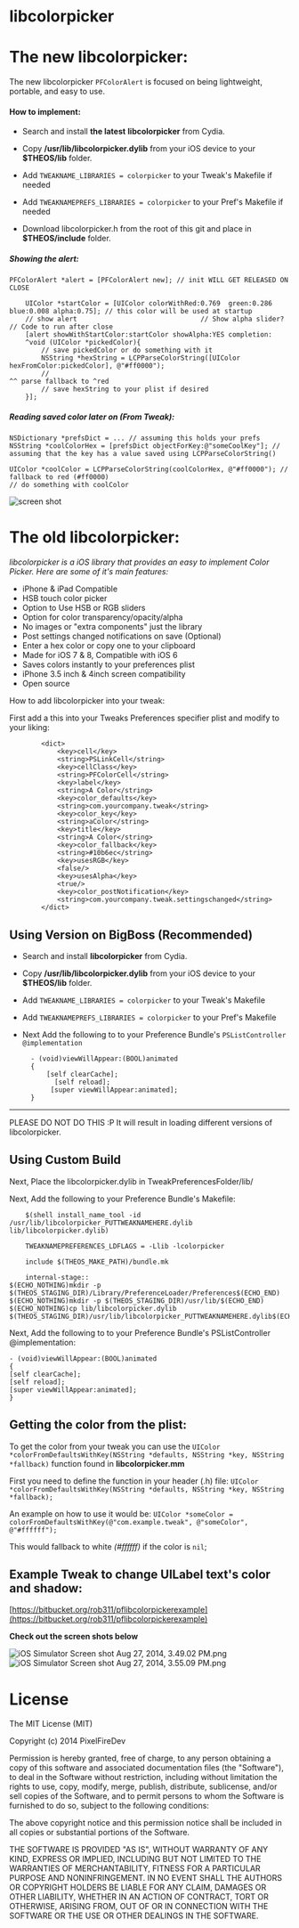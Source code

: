 # libcolorpicker

# The new libcolorpicker:

The new libcolorpicker `PFColorAlert` is focused on being lightweight, portable, and easy to use.
#### How to implement:

* Search and install **the latest** __libcolorpicker__ from Cydia.

* Copy __/usr/lib/libcolorpicker.dylib__ from your iOS device to your __$THEOS/lib__ folder.

* Add `TWEAKNAME_LIBRARIES = colorpicker` to your Tweak's Makefile if needed

*  Add  `TWEAKNAMEPREFS_LIBRARIES = colorpicker` to your Pref's Makefile if needed

* Download libcolorpicker.h from the root of this git and place in __$THEOS/include__ folder.

##### Showing the alert:
```
PFColorAlert *alert = [PFColorAlert new]; // init WILL GET RELEASED ON CLOSE

	UIColor *startColor = [UIColor colorWithRed:0.769  green:0.286  blue:0.008 alpha:0.75]; // this color will be used at startup
	// show alert                               // Show alpha slider? // Code to run after close
	[alert showWithStartColor:startColor showAlpha:YES completion:
	^void (UIColor *pickedColor){
		// save pickedColor or do something with it
		NSString *hexString = LCPParseColorString([UIColor hexFromColor:pickedColor], @"#ff0000");
		// 																																^^ parse fallback to ^red
		// save hexString to your plist if desired
	}];
```
##### Reading saved color later on (From Tweak):
```
NSDictionary *prefsDict = ... // assuming this holds your prefs
NSString *coolColorHex = [prefsDict objectForKey:@"someCoolKey"]; // assuming that the key has a value saved using LCPParseColorString()

UIColor *coolColor = LCPParseColorString(coolColorHex, @"#ff0000"); // fallback to red (#ff0000)
// do something with coolColor
```

![screen shot](https://pbs.twimg.com/media/CKKQ1OqWoAAF7_W.png:large)

# The old libcolorpicker:

_libcolorpicker is a iOS library that provides an easy to implement Color Picker.
Here are some of it's main features:_

* iPhone & iPad Compatible
* HSB touch color picker
* Option to Use HSB or RGB sliders
* Option for color transparency/opacity/alpha
* No images or "extra components" just the library
* Post settings changed notifications on save (Optional)
* Enter a hex color or copy one to your clipboard
* Made for iOS 7 & 8, Compatible with iOS 6
* Saves colors instantly to your preferences plist
* iPhone 3.5 inch & 4inch screen compatibility
* Open source

How to add libcolorpicker into your tweak:

First add a this into your Tweaks Preferences specifier plist and modify to your liking:

			<dict>
                <key>cell</key>
                <string>PSLinkCell</string>
                <key>cellClass</key>
                <string>PFColorCell</string>
                <key>label</key>
                <string>A Color</string>
                <key>color_defaults</key>
                <string>com.yourcompany.tweak</string>
                <key>color_key</key>
                <string>aColor</string>
                <key>title</key>
                <string>A Color</string>
                <key>color_fallback</key>
                <string>#10b6ec</string>
				<key>usesRGB</key>
				<false/>
				<key>usesAlpha</key>
				<true/>
                <key>color_postNotification</key>
                <string>com.yourcompany.tweak.settingschanged</string>
            </dict>

## Using Version on BigBoss (Recommended)
* Search and install __libcolorpicker__ from Cydia.

* Copy __/usr/lib/libcolorpicker.dylib__ from your iOS device to your __$THEOS/lib__ folder.

* Add `TWEAKNAME_LIBRARIES = colorpicker` to your Tweak's Makefile

*  Add  `TWEAKNAMEPREFS_LIBRARIES = colorpicker` to your Pref's Makefile

* Next
 Add the following to to your Preference Bundle's `PSListController @implementation`

		- (void)viewWillAppear:(BOOL)animated
		{
  	  		[self clearCache];
 	 		  [self reload];  
   			 [super viewWillAppear:animated];
		}

-------------

PLEASE DO NOT DO THIS :P
It will result in loading different versions of libcolorpicker.

## Using Custom Build

Next, Place the libcolorpicker.dylib in TweakPreferencesFolder/lib/

Next, Add the following to your Preference Bundle's Makefile:

		$(shell install_name_tool -id /usr/lib/libcolorpicker_PUTTWEAKNAMEHERE.dylib lib/libcolorpicker.dylib)

		TWEAKNAMEPREFERENCES_LDFLAGS = -Llib -lcolorpicker

		include $(THEOS_MAKE_PATH)/bundle.mk

		internal-stage::
	$(ECHO_NOTHING)mkdir -p $(THEOS_STAGING_DIR)/Library/PreferenceLoader/Preferences$(ECHO_END)
	$(ECHO_NOTHING)mkdir -p $(THEOS_STAGING_DIR)/usr/lib/$(ECHO_END)
	$(ECHO_NOTHING)cp lib/libcolorpicker.dylib $(THEOS_STAGING_DIR)/usr/lib/libcolorpicker_PUTTWEAKNAMEHERE.dylib$(ECHO_END)


Next, Add the following to to your Preference Bundle's PSListController @implementation:

	- (void)viewWillAppear:(BOOL)animated
	{
    [self clearCache];
    [self reload];  
    [super viewWillAppear:animated];
	}

## Getting the color from the plist:

To get the color from your tweak you can use the `UIColor *colorFromDefaultsWithKey(NSString *defaults, NSString *key, NSString *fallback)` function found in __libcolorpicker.mm__

First you need to define the function in your header (.h) file:
`UIColor *colorFromDefaultsWithKey(NSString *defaults, NSString *key, NSString *fallback);`

An example on how to use it would be:
	`UIColor *someColor = colorFromDefaultsWithKey(@"com.example.tweak", @"someColor", @"#ffffff");`

This would fallback to white *(#ffffff)* if the color is `nil`;


## Example Tweak to change UILabel text's color and shadow: ##
[https://bitbucket.org/rob311/pflibcolorpickerexample](https://bitbucket.org/rob311/pflibcolorpickerexample)

__Check out the screen shots below__

![iOS Simulator Screen shot Aug 27, 2014, 3.49.02 PM.png](https://bitbucket.org/repo/poAx5p/images/3203715933-iOS%20Simulator%20Screen%20shot%20Aug%2027,%202014,%203.49.02%20PM.png)![iOS Simulator Screen shot Aug 27, 2014, 3.55.09 PM.png](https://bitbucket.org/repo/poAx5p/images/3068646252-iOS%20Simulator%20Screen%20shot%20Aug%2027,%202014,%203.55.09%20PM.png)

# License

The MIT License (MIT)

Copyright (c) 2014 PixelFireDev

Permission is hereby granted, free of charge, to any person obtaining a copy
of this software and associated documentation files (the "Software"), to deal
in the Software without restriction, including without limitation the rights
to use, copy, modify, merge, publish, distribute, sublicense, and/or sell
copies of the Software, and to permit persons to whom the Software is
furnished to do so, subject to the following conditions:

The above copyright notice and this permission notice shall be included in
all copies or substantial portions of the Software.

THE SOFTWARE IS PROVIDED "AS IS", WITHOUT WARRANTY OF ANY KIND, EXPRESS OR
IMPLIED, INCLUDING BUT NOT LIMITED TO THE WARRANTIES OF MERCHANTABILITY,
FITNESS FOR A PARTICULAR PURPOSE AND NONINFRINGEMENT. IN NO EVENT SHALL THE
AUTHORS OR COPYRIGHT HOLDERS BE LIABLE FOR ANY CLAIM, DAMAGES OR OTHER
LIABILITY, WHETHER IN AN ACTION OF CONTRACT, TORT OR OTHERWISE, ARISING FROM,
OUT OF OR IN CONNECTION WITH THE SOFTWARE OR THE USE OR OTHER DEALINGS IN
THE SOFTWARE.
